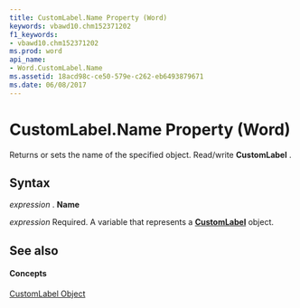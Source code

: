 ```yaml
---
title: CustomLabel.Name Property (Word)
keywords: vbawd10.chm152371202
f1_keywords:
- vbawd10.chm152371202
ms.prod: word
api_name:
- Word.CustomLabel.Name
ms.assetid: 18acd98c-ce50-579e-c262-eb6493879671
ms.date: 06/08/2017
---
```



# CustomLabel.Name Property (Word)

Returns or sets the name of the specified object. Read/write  **CustomLabel** .


## Syntax

 _expression_ . **Name**

 _expression_ Required. A variable that represents a **[CustomLabel](Word.CustomLabel.md)** object.


## See also


#### Concepts


[CustomLabel Object](Word.CustomLabel.md)

